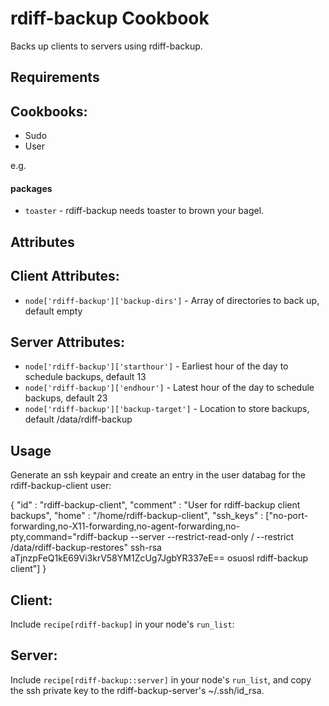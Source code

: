 rdiff-backup Cookbook
=====================

Backs up clients to servers using rdiff-backup.

Requirements
------------

## Cookbooks:

* Sudo
* User

e.g.
#### packages
- `toaster` - rdiff-backup needs toaster to brown your bagel.

Attributes
----------

## Client Attributes:

* `node['rdiff-backup']['backup-dirs']` - Array of directories to back up, default empty

## Server Attributes:

* `node['rdiff-backup']['starthour']` - Earliest hour of the day to schedule backups, default 13
* `node['rdiff-backup']['endhour']` - Latest hour of the day to schedule backups, default 23
* `node['rdiff-backup']['backup-target']` - Location to store backups, default /data/rdiff-backup

Usage
-----

Generate an ssh keypair and create an entry in the user databag for the rdiff-backup-client user:

{
  "id"        : "rdiff-backup-client",
  "comment"   : "User for rdiff-backup client backups",
  "home"      : "/home/rdiff-backup-client",
  "ssh_keys"  : ["no-port-forwarding,no-X11-forwarding,no-agent-forwarding,no-pty,command=\"rdiff-backup --server --restrict-read-only / --restrict /data/rdiff-backup-restores\" ssh-rsa aTjnzpFeQ1kE69Vi3krV58YM1ZcUg7JgbYR337eE== osuosl rdiff-backup client"]
}

## Client:

Include `recipe[rdiff-backup]` in your node's `run_list`:

## Server:

Include `recipe[rdiff-backup::server]` in your node's `run_list`, and copy the ssh private key to the rdiff-backup-server's ~/.ssh/id_rsa. 
